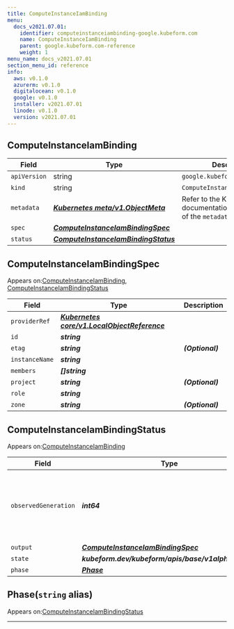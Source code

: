 ```yaml
---
title: ComputeInstanceIamBinding
menu:
  docs_v2021.07.01:
    identifier: computeinstanceiambinding-google.kubeform.com
    name: ComputeInstanceIamBinding
    parent: google.kubeform.com-reference
    weight: 1
menu_name: docs_v2021.07.01
section_menu_id: reference
info:
  aws: v0.1.0
  azurerm: v0.1.0
  digitalocean: v0.1.0
  google: v0.1.0
  installer: v2021.07.01
  linode: v0.1.0
  version: v2021.07.01
---
```


## ComputeInstanceIamBinding
| Field | Type | Description |
| ------ | ----- | ----------- |
| `apiVersion` | string | `google.kubeform.com/v1alpha1` |
|    `kind` | string | `ComputeInstanceIamBinding` |
| `metadata` | ***[Kubernetes meta/v1.ObjectMeta](https://v1-18.docs.kubernetes.io/docs/reference/generated/kubernetes-api/v1.18/#objectmeta-v1-meta)***|Refer to the Kubernetes API documentation for the fields of the `metadata` field.|
| `spec` | ***[ComputeInstanceIamBindingSpec](#computeinstanceiambindingspec)***||
| `status` | ***[ComputeInstanceIamBindingStatus](#computeinstanceiambindingstatus)***||
## ComputeInstanceIamBindingSpec

Appears on:[ComputeInstanceIamBinding](#computeinstanceiambinding), [ComputeInstanceIamBindingStatus](#computeinstanceiambindingstatus)

| Field | Type | Description |
| ------ | ----- | ----------- |
| `providerRef` | ***[Kubernetes core/v1.LocalObjectReference](https://v1-18.docs.kubernetes.io/docs/reference/generated/kubernetes-api/v1.18/#localobjectreference-v1-core)***||
| `id` | ***string***||
| `etag` | ***string***| ***(Optional)*** |
| `instanceName` | ***string***||
| `members` | ***[]string***||
| `project` | ***string***| ***(Optional)*** |
| `role` | ***string***||
| `zone` | ***string***| ***(Optional)*** |
## ComputeInstanceIamBindingStatus

Appears on:[ComputeInstanceIamBinding](#computeinstanceiambinding)

| Field | Type | Description |
| ------ | ----- | ----------- |
| `observedGeneration` | ***int64***| ***(Optional)*** Resource generation, which is updated on mutation by the API Server.|
| `output` | ***[ComputeInstanceIamBindingSpec](#computeinstanceiambindingspec)***| ***(Optional)*** |
| `state` | ***kubeform.dev/kubeform/apis/base/v1alpha1.State***| ***(Optional)*** |
| `phase` | ***[Phase](#phase)***| ***(Optional)*** |
## Phase(`string` alias)

Appears on:[ComputeInstanceIamBindingStatus](#computeinstanceiambindingstatus)

---
